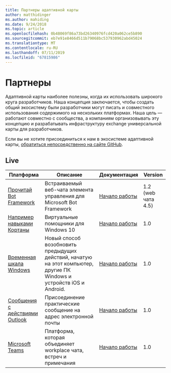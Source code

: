 ```yaml
---
title: Партнеры адаптивной карты
author: matthidinger
ms.author: mahiding
ms.date: 9/24/2018
ms.topic: article
ms.openlocfilehash: 0b48069f86a73bd26340976fcd420a062ce5b890
ms.sourcegitcommit: eb7e91e8466d511b79068bc537930962abd45024
ms.translationtype: MT
ms.contentlocale: ru-RU
ms.lasthandoff: 07/11/2019
ms.locfileid: "67815986"
---
```

# <a name="partners"></a>Партнеры 

Адаптивной карты наиболее полезны, когда их использовать широкого круга разработчиков. Наша концепция заключается, чтобы создать общий экосистему были разработчики могут писать и совместного использования содержимого на нескольких платформах. Наша цель — работают совместно с сообщества, а компаниям организовывать эту концепцию и разрабатывать инфраструктуру exchange универсальной карты для разработчиков.

Если вы не хотите присоединиться к нам в экосистеме адаптивной карты, [обратиться непосредственно на сайте GitHub](https://github.com/Microsoft/AdaptiveCards).

## <a name="live"></a>Live

Платформа | Описание | Документация | Version
---------|-------------|---------------|---------
[Прочитай Bot Framework](https://github.com/Microsoft/BotFramework-WebChat)  | Встраиваемый веб-чата элемента управления для Microsoft Bot Framework | [Начало работы](https://docs.microsoft.com/en-us/adaptive-cards/get-started/bots) | 1.2 (web чата 4.5)
[Например навыками Кортаны](https://docs.microsoft.com/en-us/cortana/skills/adaptive-cards) | Виртуальные помощники для Windows 10 | [Начало работы](https://docs.microsoft.com/en-us/adaptive-cards/get-started/bots) | 1.0
[Временная шкала Windows](https://blogs.windows.com/windowsexperience/2017/12/19/announcing-windows-10-insider-preview-build-17063-pc/) | Новый способ возобновить предыдущих действий, начатую на этот компьютер, другие ПК Windows и устройств iOS и Android. | [Начало работы](https://docs.microsoft.com/en-us/adaptive-cards/get-started/windows) | 1.0
[Сообщения с действиями Outlook](https://docs.microsoft.com/en-us/outlook/actionable-messages/)  | Присоединение практические сообщение на адрес электронной почты | [Начало работы](https://docs.microsoft.com/en-us/outlook/actionable-messages/) | 1.0
[Microsoft Teams](https://products.office.com/en-US/microsoft-teams/group-chat-software) | Платформа, которая объединяет workplace чата, встреч и примечания | [Начало работы](https://docs.microsoft.com/en-us/microsoftteams/platform/concepts/cards/cards-reference#adaptive-card) | 1.0
